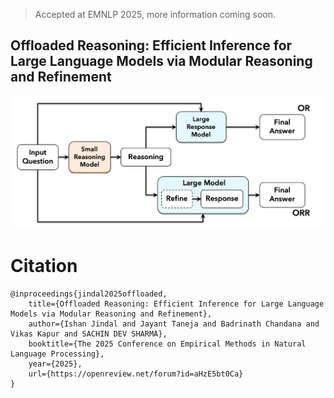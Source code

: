 >Accepted at EMNLP 2025, more information coming soon.

## Offloaded Reasoning: Efficient Inference for Large Language Models via Modular Reasoning and Refinement

![OR and ORR](media/or-and-orr-flow-diagram.png)

# Citation

```
@inproceedings{jindal2025offloaded,
    title={Offloaded Reasoning: Efficient Inference for Large Language Models via Modular Reasoning and Refinement},
    author={Ishan Jindal and Jayant Taneja and Badrinath Chandana and Vikas Kapur and SACHIN DEV SHARMA},
    booktitle={The 2025 Conference on Empirical Methods in Natural Language Processing},
    year={2025},
    url={https://openreview.net/forum?id=aHzE5bt0Ca}
}
```